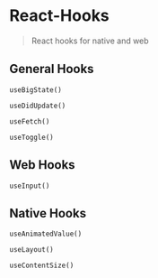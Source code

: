 # React-Hooks

> React hooks for native and web

## General Hooks

`useBigState()`

`useDidUpdate()`

`useFetch()`

`useToggle()`

## Web Hooks

`useInput()`

## Native Hooks

`useAnimatedValue()`

`useLayout()`

`useContentSize()`
